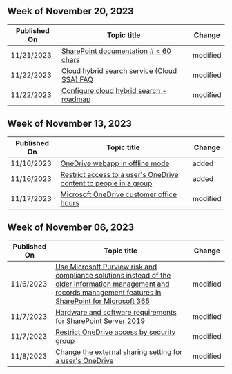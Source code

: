<!-- This file is generated automatically each week. Changes made to this file will be overwritten.-->



## Week of November 20, 2023


| Published On |Topic title | Change |
|------|------------|--------|
| 11/21/2023 | [SharePoint documentation # < 60 chars](/SharePoint/index) | modified |
| 11/22/2023 | [Cloud hybrid search service (Cloud SSA) FAQ](/SharePoint/hybrid/cloud-hybrid-search-faq) | modified |
| 11/22/2023 | [Configure cloud hybrid search - roadmap](/SharePoint/hybrid/configure-cloud-hybrid-searchroadmap) | modified |


## Week of November 13, 2023


| Published On |Topic title | Change |
|------|------------|--------|
| 11/16/2023 | [OneDrive webapp in offline mode](/SharePoint/onedrive-offline) | added |
| 11/16/2023 | [Restrict access to a user's OneDrive content to people in a group](/SharePoint/onedrive-site-access-restriction) | added |
| 11/17/2023 | [Microsoft OneDrive customer office hours](/SharePoint/onedrive-office-hours) | modified |


## Week of November 06, 2023


| Published On |Topic title | Change |
|------|------------|--------|
| 11/6/2023 | [Use Microsoft Purview risk and compliance solutions instead of the older information management and records management features in SharePoint for Microsoft 365](/SharePoint/use-microsoft-purview-risk-and-compliance-solutions) | modified |
| 11/7/2023 | [Hardware and software requirements for SharePoint Server 2019](/SharePoint/install/hardware-and-software-requirements-2019) | modified |
| 11/7/2023 | [Restrict OneDrive access by security group](/SharePoint/limit-access) | modified |
| 11/8/2023 | [Change the external sharing setting for a user's OneDrive](/SharePoint/user-external-sharing-settings) | modified |
